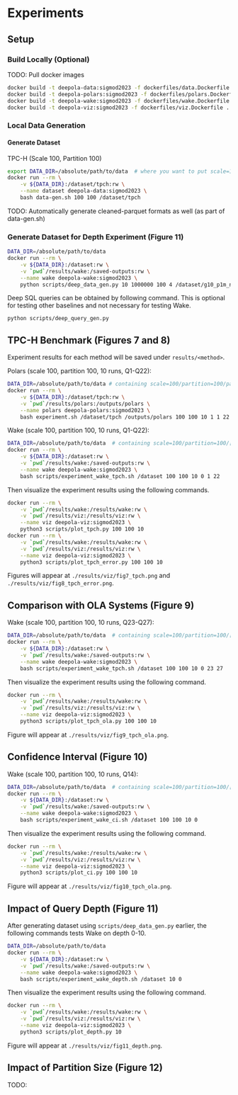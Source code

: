 # Experiments

## Setup

### Build Locally (Optional)

TODO: Pull docker images

```bash
docker build -t deepola-data:sigmod2023 -f dockerfiles/data.Dockerfile .
docker build -t deepola-polars:sigmod2023 -f dockerfiles/polars.Dockerfile .
docker build -t deepola-wake:sigmod2023 -f dockerfiles/wake.Dockerfile .
docker build -t deepola-viz:sigmod2023 -f dockerfiles/viz.Dockerfile .
```

### Local Data Generation

#### Generate Dataset

TPC-H (Scale 100, Partition 100)
```bash
export DATA_DIR=/absolute/path/to/data  # where you want to put scale=100/partition=100/[tbl|parquet]
docker run --rm \
    -v ${DATA_DIR}:/dataset/tpch:rw \
    --name dataset deepola-data:sigmod2023 \
    bash data-gen.sh 100 100 /dataset/tpch
```

TODO: Automatically generate cleaned-parquet formats as well (as part of data-gen.sh)

### Generate Dataset for Depth Experiment (Figure 11)

```bash
DATA_DIR=/absolute/path/to/data
docker run --rm \
    -v ${DATA_DIR}:/dataset:rw \
    -v `pwd`/results/wake:/saved-outputs:rw \
    --name wake deepola-wake:sigmod2023 \
    python scripts/deep_data_gen.py 10 1000000 100 4 /dataset/g10_p1m_n100_c4
```

Deep SQL queries can be obtained by following command. This is optional for testing other baselines and not necessary for testing Wake.
```
python scripts/deep_query_gen.py
```

## TPC-H Benchmark (Figures 7 and 8)

Experiment results for each method will be saved under `results/<method>`.

Polars (scale 100, partition 100, 10 runs, Q1-Q22):
```bash
DATA_DIR=/absolute/path/to/data # containing scale=100/partition=100/parquet
docker run --rm \
    -v ${DATA_DIR}:/dataset/tpch:rw \
    -v `pwd`/results/polars:/outputs/polars \
    --name polars deepola-polars:sigmod2023 \
    bash experiment.sh /dataset/tpch /outputs/polars 100 100 10 1 1 22
```

Wake (scale 100, partition 100, 10 runs, Q1-Q22):
```bash
DATA_DIR=/absolute/path/to/data  # containing scale=100/partition=100/[parquet|cleaned_parquet]
docker run --rm \
    -v ${DATA_DIR}:/dataset:rw \
    -v `pwd`/results/wake:/saved-outputs:rw \
    --name wake deepola-wake:sigmod2023 \
    bash scripts/experiment_wake_tpch.sh /dataset 100 100 10 0 1 22
```

Then visualize the experiment results using the following commands.
```bash
docker run --rm \
    -v `pwd`/results/wake:/results/wake:rw \
    -v `pwd`/results/viz:/results/viz:rw \
    --name viz deepola-viz:sigmod2023 \
    python3 scripts/plot_tpch.py 100 100 10
docker run --rm \
    -v `pwd`/results/wake:/results/wake:rw \
    -v `pwd`/results/viz:/results/viz:rw \
    --name viz deepola-viz:sigmod2023 \
    python3 scripts/plot_tpch_error.py 100 100 10
```

Figures will appear at `./results/viz/fig7_tpch.png` and `./results/viz/fig8_tpch_error.png`.


## Comparison with OLA Systems (Figure 9)

Wake (scale 100, partition 100, 10 runs, Q23-Q27):
```bash
DATA_DIR=/absolute/path/to/data  # containing scale=100/partition=100/[parquet|cleaned_parquet]
docker run --rm \
    -v ${DATA_DIR}:/dataset:rw \
    -v `pwd`/results/wake:/saved-outputs:rw \
    --name wake deepola-wake:sigmod2023 \
    bash scripts/experiment_wake_tpch.sh /dataset 100 100 10 0 23 27
```

Then visualize the experiment results using the following command.
```bash
docker run --rm \
    -v `pwd`/results/wake:/results/wake:rw \
    -v `pwd`/results/viz:/results/viz:rw \
    --name viz deepola-viz:sigmod2023 \
    python3 scripts/plot_tpch_ola.py 100 100 10
```

Figure will appear at `./results/viz/fig9_tpch_ola.png`.

## Confidence Interval (Figure 10)

Wake (scale 100, partition 100, 10 runs, Q14):
```bash
DATA_DIR=/absolute/path/to/data  # containing scale=100/partition=100/[parquet|cleaned_parquet]
docker run --rm \
    -v ${DATA_DIR}:/dataset:rw \
    -v `pwd`/results/wake:/saved-outputs:rw \
    --name wake deepola-wake:sigmod2023 \
    bash scripts/experiment_wake_ci.sh /dataset 100 100 10 0
```

Then visualize the experiment results using the following command.
```bash
docker run --rm \
    -v `pwd`/results/wake:/results/wake:rw \
    -v `pwd`/results/viz:/results/viz:rw \
    --name viz deepola-viz:sigmod2023 \
    python3 scripts/plot_ci.py 100 100 10
```

Figure will appear at `./results/viz/fig10_tpch_ola.png`.

## Impact of Query Depth (Figure 11)

After generating dataset using `scripts/deep_data_gen.py` earlier, the following commands tests Wake on depth 0-10.
```bash
DATA_DIR=/absolute/path/to/data
docker run --rm \
    -v ${DATA_DIR}:/dataset:rw \
    -v `pwd`/results/wake:/saved-outputs:rw \
    --name wake deepola-wake:sigmod2023 \
    bash scripts/experiment_wake_depth.sh /dataset 10 0
```

Then visualize the experiment results using the following command.
```bash
docker run --rm \
    -v `pwd`/results/wake:/results/wake:rw \
    -v `pwd`/results/viz:/results/viz:rw \
    --name viz deepola-viz:sigmod2023 \
    python3 scripts/plot_depth.py 10
```

Figure will appear at `./results/viz/fig11_depth.png`.

## Impact of Partition Size (Figure 12)

TODO:
